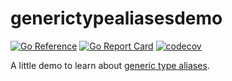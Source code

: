 # generictypealiasesdemo

[![Go Reference](https://pkg.go.dev/badge/github.com/alrayyes/generictypealiasesdemo.svg)](https://pkg.go.dev/github.com/alrayyes/generictypealiasesdemo)
[![Go Report Card](https://goreportcard.com/badge/github.com/alrayyes/generictypealiasesdemo)](https://goreportcard.com/report/github.com/alrayyes/generictypealiasesdemo)
[![codecov](https://codecov.io/gh/alrayyes/generictypealiasesdemo/graph/badge.svg?token=LMBZHSBSSD)](https://codecov.io/gh/alrayyes/generictypealiasesdemo)

A little demo to learn about [generic type aliases](https://github.com/golang/go/issues/46477).
